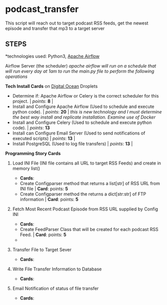 # podcast_transfer
This script will reach out to target podcast RSS feeds, get the newest episode and transfer that mp3 to a target server

## STEPS
*technologies used: Python3, [Apache Airflow](https://airflow.apache.org/)

Airflow Server (the scheduler)
_apache airflow will run on a schedule that will run every day at 1am to run the main.py file to perform the following operations_

**Tech Install Cards** on [Digital Ocean](https://www.digitalocean.com/) Droplets
+ Determine if: Apache Airflow or Celery is the correct scheduler for this project. | _points_: **8** |
+ Install and Configure Apache Airflow (Used to schedule and execute python code).  | _points_: **20** |  _this is new technology and I must determine the best way install and replicate installation. Examine use of Docker_
+ Install and Configure Celery (Used to schedule and execute python code).  | _points_: **13** 
+ Install can Configure Email Server (Used to send notifications of executed scripts) | _points_: **13** |
+ Install PostgreSQL (Used to log file transfers) | _points_: **13** |

**Programming Story Cards**
1. Load INI File (INI file contains all URL to target RSS Feeds) and create in memory list()
    - **Cards**:
    - Create Configparser method that returns a list[str] of RSS URL from INI file | **Card**: points: **5**
    - Create Configparser method the returns a dict[str:str] of FTP information | **Card**: points: **5**

2. Fetch Most Recent Podcast Episode from RSS URL supplied by Config INI
    - **Cards**:
    - Create FeedParser Class that will be created for each podcast RSS Feed. | **Card**: points: **5**
    - 
    
3. Transfer File to Target Sever
    - **Cards**:

4. Write File Transfer Information to Database
    - **Cards**:

5. Email Notification of status of file transfer
    - **Cards**: